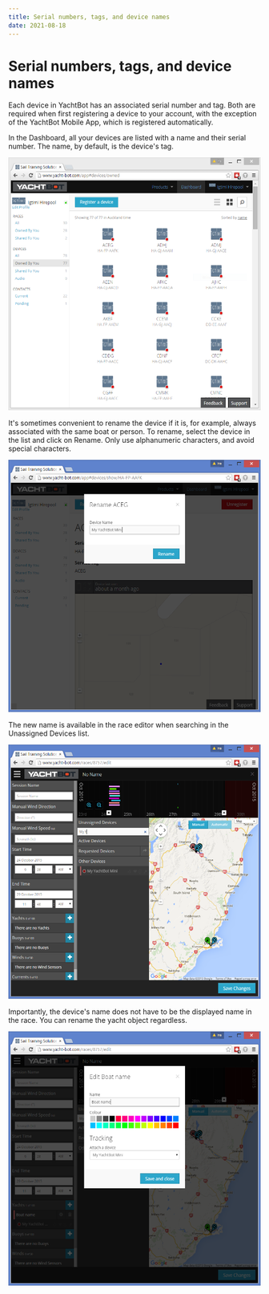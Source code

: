 ```yaml
---
title: Serial numbers, tags, and device names
date: 2021-08-18
---
```


# Serial numbers, tags, and device names

Each device in YachtBot has an associated serial number and tag. Both are required when first registering a device to your account, with the exception of the YachtBot Mobile App, which is registered automatically.

In the Dashboard, all your devices are listed with a name and their serial number. The name, by default, is the device's tag.

<img src="../../../assets/images/blob1446075364853.png" alt=""  height="504px" />

It's sometimes convenient to rename the device if it is, for example, always associated with the same boat or person. To rename, select the device in the list and click on Rename. Only use alphanumeric characters, and avoid special characters.

<img src="../../../assets/images/blob1446075521716.png" alt=""  height="503px" />

The new name is available in the race editor when searching in the Unassigned Devices list.

<img src="../../../assets/images/blob1446075659157.png" alt="" width="536.621px" height="507px" />

Importantly, the device's name does not have to be the displayed name in the race. You can rename the yacht object regardless.

<img src="../../../assets/images/blob1446075725437.png" alt="" width="536.621px" height="507px" />
